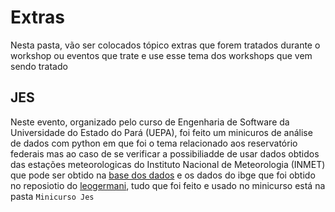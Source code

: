 # Extras

Nesta pasta, vão ser colocados tópico extras que forem tratados durante o workshop ou eventos que trate e use esse tema dos workshops
que vem sendo tratado

## JES

Neste evento, organizado pelo curso de Engenharia de Software da Universidade do Estado do Pará (UEPA), foi feito um minicuros de análise 
de dados com python em que foi o tema relacionado aos reservatório federais mas ao caso de se verificar a possibiliadde de usar dados obtidos
das estações meteorologicas do Instituto Nacional de Meteorologia (INMET) que pode ser obtido na [base dos dados](https://basedosdados.org/dataset/782c5607-9f69-4e12-b0d5-aa0f1a7a94e2?table=2c7fdc3d-f2ed-4c78-84b8-d9c792a06703)
e os dados do ibge que foi obtido no reposiotio do [leogermani](https://github.com/leogermani/estados-e-municipios-ibge), tudo que foi feito e 
usado no minicurso está na pasta `Minicurso Jes`
